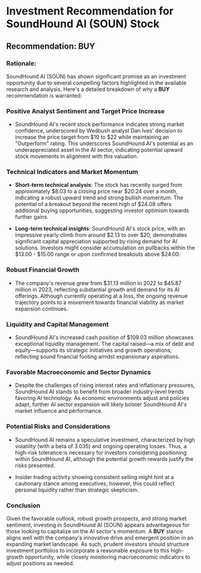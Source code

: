 # Investment Recommendation for SoundHound AI (SOUN) Stock

## Recommendation: **BUY**

### Rationale:

SoundHound AI (SOUN) has shown significant promise as an investment opportunity due to several compelling factors highlighted in the available research and analysis. Here's a detailed breakdown of why a **BUY** recommendation is warranted:

### **Positive Analyst Sentiment and Target Price Increase**
- SoundHound AI's recent stock performance indicates strong market confidence, underscored by Wedbush analyst Dan Ives' decision to increase the price target from $10 to $22 while maintaining an "Outperform" rating. This underscores SoundHound AI's potential as an underappreciated asset in the AI sector, indicating potential upward stock movements in alignment with this valuation.

### **Technical Indicators and Market Momentum**
- **Short-term technical analysis**: The stock has recently surged from approximately $8.03 to a closing price near $20.24 over a month, indicating a robust upward trend and strong bullish momentum. The potential of a breakout beyond the recent high of $24.08 offers additional buying opportunities, suggesting investor optimism towards further gains.
  
- **Long-term technical insights**: SoundHound AI's stock price, with an impressive yearly climb from around $2.13 to over $20, demonstrates significant capital appreciation supported by rising demand for AI solutions. Investors might consider accumulation on pullbacks within the $13.00 - $15.00 range or upon confirmed breakouts above $24.00.

### **Robust Financial Growth**
- The company's revenue grew from $31.13 million in 2022 to $45.87 million in 2023, reflecting substantial growth and demand for its AI offerings. Although currently operating at a loss, the ongoing revenue trajectory points to a movement towards financial viability as market expansion continues.

### **Liquidity and Capital Management**
- SoundHound AI's increased cash position of $109.03 million showcases exceptional liquidity management. The capital raised—a mix of debt and equity—supports its strategic initiatives and growth operations, reflecting sound financial footing amidst expansionary aspirations.
  
### **Favorable Macroeconomic and Sector Dynamics**
- Despite the challenges of rising interest rates and inflationary pressures, SoundHound AI stands to benefit from broader industry-level trends favoring AI technology. As economic environments adjust and policies adapt, further AI sector expansion will likely bolster SoundHound AI's market influence and performance.

### **Potential Risks and Considerations**
- SoundHound AI remains a speculative investment, characterized by high volatility (with a beta of 3.035) and ongoing operating losses. Thus, a high-risk tolerance is necessary for investors considering positioning within SoundHound AI, although the potential growth rewards justify the risks presented.
  
- Insider trading activity showing consistent selling might hint at a cautionary stance among executives; however, this could reflect personal liquidity rather than strategic skepticism.

### **Conclusion**
Given the favorable outlook, robust growth prospects, and strong market sentiment, investing in SoundHound AI (SOUN) appears advantageous for those looking to capitalize on the AI sector's momentum. A **BUY** stance aligns well with the company's innovative drive and emergent position in an expanding market landscape. As such, prudent investors should structure investment portfolios to incorporate a reasonable exposure to this high-growth opportunity, while closely monitoring macroeconomic indicators to adjust positions as needed.